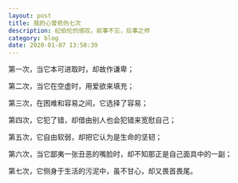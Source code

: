 ```yaml
---
layout: post
title: 我的心曾悲伤七次
description: 纪伯伦的感叹。前事不忘，后事之师
category: blog
date: 2020-01-07 13:50:39
---
```


第一次，当它本可进取时，却故作谦卑； 

第二次，当它在空虚时，用爱欲来填充； 

第三次，在困难和容易之间，它选择了容易； 

第四次，它犯了错，却借由别人也会犯错来宽慰自己； 

第五次，它自由软弱，却把它认为是生命的坚韧； 

第六次，当它鄙夷一张丑恶的嘴脸时，却不知那正是自己面具中的一副； 

第七次，它侧身于生活的污泥中，虽不甘心，却又畏首畏尾。 